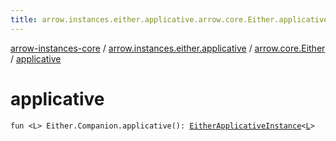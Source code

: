 ```yaml
---
title: arrow.instances.either.applicative.arrow.core.Either.applicative - arrow-instances-core
---
```


[arrow-instances-core](../../index.html) / [arrow.instances.either.applicative](../index.html) / [arrow.core.Either](index.html) / [applicative](./applicative.html)

# applicative

`fun <L> Either.Companion.applicative(): `[`EitherApplicativeInstance`](../../arrow.instances/-either-applicative-instance/index.html)`<`[`L`](applicative.html#L)`>`